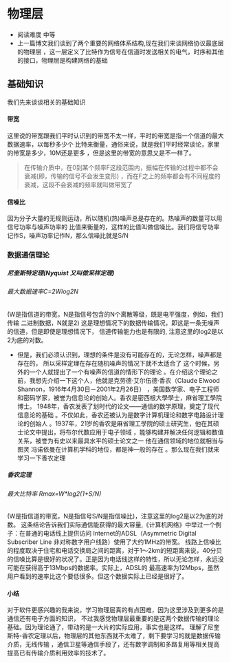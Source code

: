 # 物理层
* 阅读难度 中等
* 上一篇博文我们谈到了两个重要的网络体系结构,现在我们来谈网络协议最底层的物理层
，这一层定义了比特作为信号在信道时发送相关的电气，时序和其他的接口，物理层是构建网络的基础

## 基础知识
我们先来谈谈相关的基础知识

#### 带宽
这里说的带宽跟我们平时认识到的带宽不太一样，平时的带宽是指一个信道的最大数据速率，以每秒多少个
比特来衡量，通俗来说，就是我们平时经常谈论，家里的带宽是多少，10M还是更多
，但是这里的带宽的意思又是不一样了。

> 在传输介质中，在0到某个频率F这段范围内，振幅在传输的过程中都不会衰减(即，传输的信号不会发生变形)
，而在F之上的频率都会有不同程度的衰减，这段不会衰减的频率就叫做带宽了

#### 信噪比
因为分子大量的无规则运动，所以随机(热)噪声总是存在的。热噪声的数量可以用信号功率与噪声功率的
比值来衡量的，这样的比值叫做信噪比。我们将信号功率记作S，噪声功率记作N，那么信噪比就是S/N

### 数据通信理论

##### 尼奎斯特定理(Nyquist 又叫做采样定理)

###### 最大数据速率C=2Wlog2N 
(W是指信道的带宽，N是指信号包含的N个离散等级，既是电平强度，例如，我们传输
二进制数据，N就是2) 这是理想情况下的数据传输情况，即这是一条无噪声的信道，但是即使是理想情况下，
信道传输能力也是有限的,
注意这里的log2是以2为底的对数。

* 但是，我们必须认识到，理想的条件是没有可能存在的，无论怎样，噪声都是存在的，
所以采样定理在存在随机噪声的情况下就不太适合了
这个时候，另外的一个人就提出了一个有噪声的信道的情形下的理论
。在介绍这个理论之前，我想先介绍一下这个人，他就是克劳德·艾尔伍德·香农（Claude Elwood Shannon，1916年4月30日－2001年2月26日）
，美国数学家、电子工程师和密码学家，被誉为信息论的创始人。香农是密西根大學學士，麻省理工學院博士。
1948年，香农发表了划时代的论文——通信的数学原理，奠定了现代信息论的基础
。不仅如此，香农还被认为是数字计算机理论和数字电路设计理论的创始人
。1937年，21岁的香农是麻省理工學院的硕士研究生，他在其硕士论文中提出，将布尔代数应用于电子领域
，能够构建并解决任何逻辑和数值关系，被誉为有史以来最具水平的硕士论文之一
他在通信领域的地位就相当与图灵 冯诺依曼在计算机学科的地位，都是神一般的存在
。那么现在我们就来学习一下香农定理

##### 香农定理

###### 最大比特率 Rmax=W*log2(1+S/N)
(W是指信道的带宽，N是指信号S/N是指信噪比)，注意这里的log2是以2为底的对数。
这条结论告诉我们实际通信能获得的最大容量,《计算机网络》中举过一个例子：在普通的电话线上提供访问
Internet的ADSL（Asymmetric Digital Subscriber Line 非对称数字用户线路）使用了大约1MHz的带宽。
线路上信噪比的程度取决于住宅和电话交换局之间的距离，对于1～2km的短距离来说，40分贝的信噪比算是很好的状况了。正是因为电话线这样的特性，所以无论怎样，永远没可能在获得高于13Mbps的数据率。实际上，ADSL的
最高速率为12Mbps，虽然用户看到的速率比这个要低很多。但这个数据实际上已经是很好了。

#### 小结
对于软件更感兴趣的我来说，学习物理层真的有点困难，因为这里涉及到更多的是通信还有电子方面的知识，
不过我感觉物理层最重要的是这两个数据传输的理论基础。因为理论通了，带动的是一大片的实际应用，事实也是这样。
理解了尼奎斯特-香农定理以后，物理层的其他东西就不太难了，剩下要学习的就是数据传输介质，无线传输
，通信卫星等通信手段了，还有数字调制和多路复用等相关提高提高已有传输介质利用效率的技术了。
